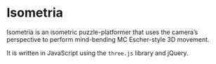 # Isometria
Isometria is an isometric puzzle-platformer that uses the camera’s perspective to perform mind-bending MC Escher-style 3D movement.

It is written in JavaScript using the `three.js` library and jQuery.
